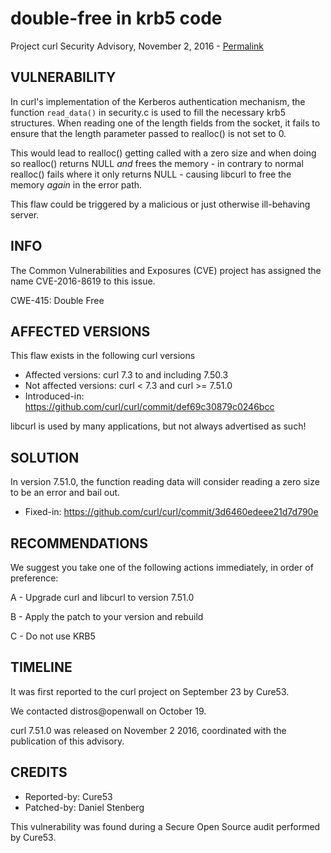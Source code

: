 double-free in krb5 code
========================

Project curl Security Advisory, November 2, 2016 -
[Permalink](https://curl.se/docs/CVE-2016-8619.html)

VULNERABILITY
-------------

In curl's implementation of the Kerberos authentication mechanism, the
function `read_data()` in security.c is used to fill the necessary krb5
structures. When reading one of the length fields from the socket, it fails to
ensure that the length parameter passed to realloc() is not set to 0.

This would lead to realloc() getting called with a zero size and when doing so
realloc() returns NULL *and* frees the memory - in contrary to normal
realloc() fails where it only returns NULL - causing libcurl to free the
memory *again* in the error path.

This flaw could be triggered by a malicious or just otherwise ill-behaving
server.

INFO
----

The Common Vulnerabilities and Exposures (CVE) project has assigned the name
CVE-2016-8619 to this issue.

CWE-415: Double Free

AFFECTED VERSIONS
-----------------

This flaw exists in the following curl versions

- Affected versions: curl 7.3 to and including 7.50.3
- Not affected versions: curl < 7.3 and curl >= 7.51.0
- Introduced-in: https://github.com/curl/curl/commit/def69c30879c0246bcc

libcurl is used by many applications, but not always advertised as such!

SOLUTION
------------

In version 7.51.0, the function reading data will consider reading a zero size
to be an error and bail out.

- Fixed-in: https://github.com/curl/curl/commit/3d6460edeee21d7d790e

RECOMMENDATIONS
---------------

We suggest you take one of the following actions immediately, in order of
preference:

 A - Upgrade curl and libcurl to version 7.51.0

 B - Apply the patch to your version and rebuild

 C - Do not use KRB5

TIMELINE
---------

It was first reported to the curl project on September 23 by Cure53.

We contacted distros@openwall on October 19.

curl 7.51.0 was released on November 2 2016, coordinated with the publication
of this advisory.

CREDITS
-------

- Reported-by: Cure53
- Patched-by: Daniel Stenberg

This vulnerability was found during a Secure Open Source audit performed by
Cure53.

